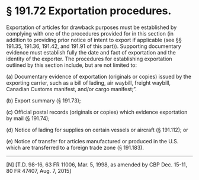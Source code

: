 # § 191.72   Exportation procedures.

Exportation of articles for drawback purposes must be established by complying with one of the procedures provided for in this section (in addition to providing prior notice of intent to export if applicable (see §§ 191.35, 191.36, 191.42, and 191.91 of this part)). Supporting documentary evidence must establish fully the date and fact of exportation and the identity of the exporter. The procedures for establishing exportation outlined by this section include, but are not limited to:


(a) Documentary evidence of exportation (originals or copies) issued by the exporting carrier, such as a bill of lading, air waybill, freight waybill, Canadian Customs manifest, and/or cargo manifest;”.


(b) Export summary (§ 191.73);


(c) Official postal records (originals or copies) which evidence exportation by mail (§ 191.74);


(d) Notice of lading for supplies on certain vessels or aircraft (§ 191.112); or


(e) Notice of transfer for articles manufactured or produced in the U.S. which are transferred to a foreign trade zone (§ 191.183).



---

[N] [T.D. 98-16, 63 FR 11006, Mar. 5, 1998, as amended by CBP Dec. 15-11, 80 FR 47407, Aug. 7, 2015]




